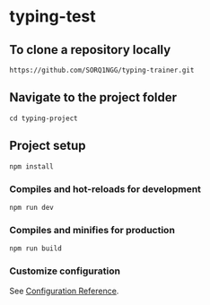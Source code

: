 # typing-test



## To clone a repository locally
```
https://github.com/SORQ1NGG/typing-trainer.git
```

## Navigate to the project folder
```
cd typing-project
```

## Project setup
```
npm install
```

### Compiles and hot-reloads for development
```
npm run dev
```

### Compiles and minifies for production
```
npm run build
```

### Customize configuration
See [Configuration Reference](https://vuejs.org/guide/quick-start.html).